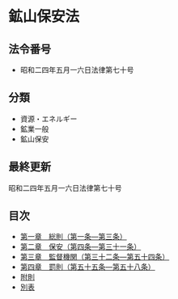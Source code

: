 # 鉱山保安法

## 法令番号

- 昭和二四年五月一六日法律第七十号

## 分類

- 資源・エネルギー
- 鉱業一般
- 鉱山保安

## 最終更新

昭和二四年五月一六日法律第七十号

## 目次

- [第一章　総則（第一条―第三条）](/chapter1.md#第一章総則)
- [第二章　保安（第四条―第三十一条）](/chapter2.md#第二章保安)
- [第三章　監督機関（第三十二条―第五十四条）](/chapter3.md#第三章監督機関)
- [第四章　罰則（第五十五条―第五十八条）](/chapter4.md#第四章罰則)
- [附則](/supplementary_provision.md#附則昭和二四年五月一六日法律第七十号)
- [別表](/annexed_table.md#鉱山保安法)
